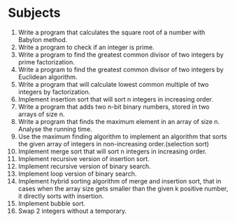 # Subjects

1. Write a program that calculates the square root of a number with Babylon method.
2. Write a program to check if an integer is prime.
3. Write a program to find the greatest common divisor of two integers by prime factorization.
4. Write a program to find the greatest common divisor of two integers by Euclidean algorithm.
5. Write a program that will calculate lowest common multiple of two integers by factorization.
6. Implement insertion sort that will sort n integers in increasing order.
7. Write a program that adds two n-bit binary numbers, stored in two arrays of size n.
8. Write a program that finds the maximum element in an array of size n. Analyse the running time.
9. Use the maximum finding algorithm to implement an algorithm that sorts the given array of integers in non-increasing order.(selection sort)
10. Implement merge sort that will sort n integers in increasing order.
11. Implement recursive version of insertion sort.
12. Implement recursive version of binary search.
13. Implement loop version of binary search.
14. Implement hybrid sorting algorithm of merge and insertion sort, that in cases when the array size gets smaller than the given k positive number, it directly sorts with insertion.
15. Implement bubble sort.
16. Swap 2 integers without a temporary.
